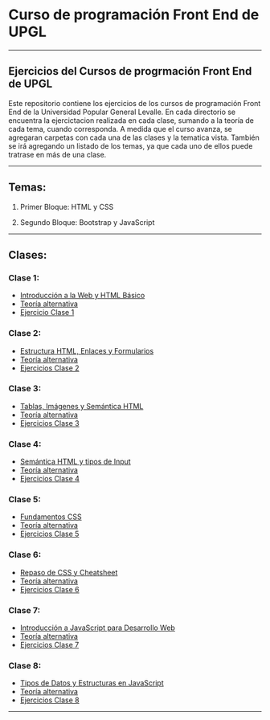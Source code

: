 # Curso  de programación Front End de UPGL

---

## Ejercicios del Cursos de progrmación Front End de UPGL

Este repositorio contiene los ejercicios de los cursos de programación Front End de la Universidad Popular General Levalle. En cada directorio se encuentra la ejercictacion realizada en cada clase, sumando a la teoría de cada tema, cuando corresponda. A medida que el curso avanza, se agregaran carpetas con cada una de las clases y la tematica vista. También se irá agregando un listado de los temas, ya que cada uno de ellos puede tratrase en más de una clase.

---

## Temas:

1. Primer Bloque: HTML y CSS

2. Segundo Bloque: Bootstrap y JavaScript

---
## Clases:

### **Clase 1**: 
   - [Introducción a la Web y HTML Básico](https://qrsurcba.online/landing_cursos/pages/clases-front/clase-1.php)
   - [Teoría alternativa](https://upgl.vercel.app/courses/Frontend/class/1)
   - [Ejercicio Clase 1](https://github.com/GuillermoCochrane/curso-front-upgl/tree/main/clase%201)

### **Clase 2**: 
   - [Estructura HTML, Enlaces y Formularios](https://qrsurcba.online/landing_cursos/pages/clases-front/clase-2.php)
   - [Teoría alternativa](https://upgl.vercel.app/courses/Frontend/class/2)
   - [Ejercicios Clase 2](https://github.com/GuillermoCochrane/curso-front-upgl/tree/main/clase%202)
  
### **Clase 3**: 
   - [Tablas, Imágenes y Semántica HTML](https://qrsurcba.online/landing_cursos/pages/clases-front/clase-3.php)
   - [Teoría alternativa](https://upgl.vercel.app/courses/Frontend/class/3)
   - [Ejercicios Clase 3](https://github.com/GuillermoCochrane/curso-front-upgl/tree/main/clase%203)

### **Clase 4**: 
   - [Semántica HTML y tipos de Input](https://qrsurcba.online/landing_cursos/pages/clases-front/clase-4.php)
   - [Teoría alternativa](https://upgl.vercel.app/courses/Frontend/class/4)
   - [Ejercicios Clase 4](https://github.com/GuillermoCochrane/curso-front-upgl/tree/main/clase%204)

### **Clase 5**: 
   - [Fundamentos CSS](https://qrsurcba.online/landing_cursos/pages/clases-front/clase-5.php)
   - [Teoría alternativa](https://upgl.vercel.app/courses/Frontend/class/5)
   - [Ejercicios Clase 5](https://github.com/GuillermoCochrane/curso-front-upgl/tree/main/clase%205)
  
### **Clase 6**: 
   - [Repaso de CSS y Cheatsheet](https://qrsurcba.online/landing_cursos/pages/clases-front/clase-6.php)
   - [Teoría alternativa](https://upgl.vercel.app/courses/Frontend/class/6)
   - [Ejercicios Clase 6](https://github.com/GuillermoCochrane/curso-front-upgl/tree/main/clase%206)

### **Clase 7**: 
   - [Introducción a JavaScript para Desarrollo Web](https://qrsurcba.online/landing_cursos/pages/clases-front/bloque_2/clase-1.php)
   - [Teoría alternativa](https://upgl.vercel.app/courses/Frontend/class/7)
   - [Ejercicios Clase 7](https://github.com/GuillermoCochrane/curso-front-upgl/tree/main/clase%209)
  
### **Clase 8**: 
  - [Tipos de Datos y Estructuras en JavaScript](https://qrsurcba.online/landing_cursos/pages/clases-front/bloque_2/clase-2.php)
  - [Teoría alternativa](https://upgl.vercel.app/courses/Frontend/class/8)
  - [Ejercicios Clase 8](https://github.com/GuillermoCochrane/curso-front-upgl/tree/main/clase%2010)
--- 